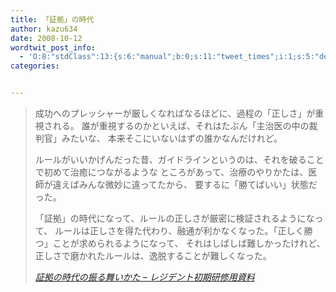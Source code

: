 ```yaml
---
title: 「証拠」の時代
author: kazu634
date: 2008-10-12
wordtwit_post_info:
  - 'O:8:"stdClass":13:{s:6:"manual";b:0;s:11:"tweet_times";i:1;s:5:"delay";i:0;s:7:"enabled";i:1;s:10:"separation";s:2:"60";s:7:"version";s:3:"3.7";s:14:"tweet_template";b:0;s:6:"status";i:2;s:6:"result";a:0:{}s:13:"tweet_counter";i:2;s:13:"tweet_log_ids";a:1:{i:0;i:4337;}s:9:"hash_tags";a:0:{}s:8:"accounts";a:1:{i:0;s:7:"kazu634";}}'
categories:


---
```

<div class="section">
<blockquote title="証拠の時代の振る舞いかた - レジデント初期研修用資料" cite="http://medt00lz.s59.xrea.com/wp/archives/124">
<p>
      成功へのプレッシャーが厳しくなればなるほどに、過程の「正しさ」が重視される。 誰が重視するのかといえば、それはたぶん「主治医の中の裁判官」みたいな、 本来そこにいないはずの誰かなんだけれど。
</p>
    
<p>
      ルールがいいかげんだった昔、ガイドラインというのは、それを破ることで初めて治癒につながるような ところがあって、治療のやりかたは、医師が違えばみんな微妙に違ってたから、 要するに「勝てばいい」状態だった。
</p>
    
<p>
      「証拠」の時代になって、ルールの正しさが厳密に検証されるようになって、 ルールは正しさを得た代わり、融通が利かなくなった。「正しく勝つ」ことが求められるようになって、 それはしばしば難しかったけれど、正しさで磨かれたルールは、逸脱することが難しくなった。
</p>
    
<p>
<cite><a href="http://medt00lz.s59.xrea.com/wp/archives/124" onclick="__gaTracker('send', 'event', 'outbound-article', 'http://medt00lz.s59.xrea.com/wp/archives/124', '証拠の時代の振る舞いかた &#8211; レジデント初期研修用資料');" target="_blank">証拠の時代の振る舞いかた &#8211; レジデント初期研修用資料</a></cite>
</p>
</blockquote>
</div>
